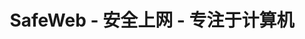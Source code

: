 ---
title: SafeWeb - 安全上网 - 专注于计算机
meta:
    description: SafeWeb 帮助您在计算机和互联网上创建一个安全的环境，以专注于学习或工作。
    image: /static/img/safeweb-app-tracking.jpg
header:
    part1: 安全进入互联网
    part2: 专注力于电脑
    part3: 真简单！
    part4: 只要打开手机屏幕进入云端硬盘，并打开专注模式是为了在工作或上课期间阻止不适合的网络与应用程序。
    button1: 登录
    button2: 注册
    button3: 下载应用程序
topic:
    head: 主功能
    part1: 创建一个专注的环境
    message1: 在工作时间可以阻止不合适网站。学习时锁定娱乐应用程序。
    part2: 在工作时间可以阻止不合适网站。学习时锁定娱乐应用程序
    message2: 上互联网或使用其他应用程序都记录在明细表中。
    part3: 报告实际时间
    message3: 有人违反政策时进行报告通过网络管理员的图表或发送警告电子邮件。
feature:
    part1:
        head: 阻止危险和恶意网站
        message: 只要打开手机，你即可知道你儿子在电脑上做什么么，玩游戏或上社交网络
        detail: 从实际时间数据表，你可以即可阻止不合适的网站或未使用的应用程序。
        button: 阅读更多
        url: blog/protecting-your-child-online
    part2:
        head: 创建一个好的环境专注于学习
        message: 在上线时，有很多有趣和吸引力的东西会分散你的孩子的注意力。你应该立即创建一个白名单，其中只包含专门用于学习的网站和应用程序。
        detail: 放学后可以再使用游戏的应用程序或社交网络。 你只需要关闭白名单模式或定时切换模式即可。
        button: 阅读更多
        url: blog/focus-while-studying
    part3:
        head: 远程控制命令设备
        message: 发展SafeWeb 云端的基础允许你在电脑上运行 PowerShell 命令像一个IT管理成员一样，但命令是从 网站 发送的。
        detail: 你可以同时使用手机控制不同电脑上的RPA机器人。 在电脑上运行 RPA 的结果将在 仪表盘网站不断更新。
        button: 阅读更多
        url: blog/remote-tagui-rpa
payment:
    title: 价目单
    unit: 人
    yearly: 每年
    monthly: 每月
    free:
        type: 免费
        price: 0
        service1: • 最多 2 台电脑
        service2: • 最多 2 个孩子
        service3: • 没有对焦模式
        service4: • 没有阻止游戏应用
        service5: • 无限黑名单
        service6: • 没有截图
        button: 立即使用
    standard:
        type: 标准
        price: 2
        service1: • 最多 4 台电脑
        service2: • 最多 4 个孩子
        service3: • 对焦模式
        service4: • 阻止游戏应用
        service5: • 无限黑名单
        service6: • 没有截图
        button: 立即使用
    premium:
        type: 高级
        price: 6
        service1: • 最多 6 台电脑
        service2: • 最多 6 个孩子
        service3: • 对焦模式和定时器
        service4: • 阻止游戏应用和定时器
        service5: • 无限黑名单
        service6: • 截图
        button: 立即使用
footer:
    title: 联系
    part1: 如果你有问题或对功能有意见，
    part2: 请通过以下地址与我们联系。
    part3: 电子邮件
    part4: 地址
    email: qa@safeweb.app
    phone: +84-989-550-390
    address: 越南，河内
submit:
    name: 姓名
    email: 电子邮箱地址
    message: 内容
    button: 发送
---